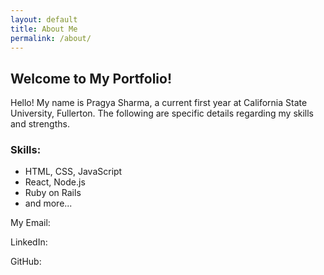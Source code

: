 ```yaml
---
layout: default
title: About Me
permalink: /about/
---
```


## Welcome to My Portfolio!

Hello! My name is Pragya Sharma, a current first year at California State University, Fullerton. The following are specific details regarding my skills and strengths. 

### Skills:
- HTML, CSS, JavaScript
- React, Node.js
- Ruby on Rails
- and more...

My Email:

LinkedIn:

GitHub:
